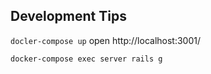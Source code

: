 ## Development Tips

`docler-compose up`
open http://localhost:3001/


`docker-compose exec server rails g`
